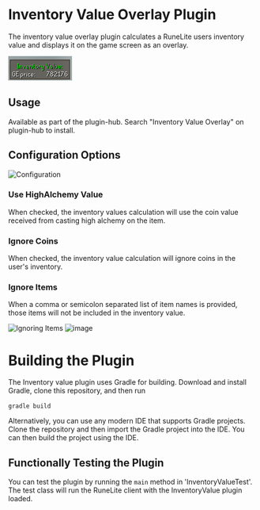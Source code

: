# Inventory Value Overlay Plugin

The inventory value overlay plugin calculates a RuneLite users inventory value and displays it on the game screen as an overlay.
 
![Overlay ](https://raw.githubusercontent.com/wikiworm/InventoryValue/dev/screenshots/inventory_value_overlay_ss.PNG "Overlay")

## Usage
Available as part of the plugin-hub. Search "Inventory Value Overlay" on plugin-hub to install.

## Configuration Options

![Configuration](https://user-images.githubusercontent.com/5294864/102701144-eea3d380-4221-11eb-9b66-bbb6d91408b3.png "Configuration")

### Use HighAlchemy Value
When checked, the inventory values calculation will use the coin value received from casting high alchemy on the item.

### Ignore Coins
When checked, the inventory value calculation will ignore coins in the user's inventory.

### Ignore Items
When a comma or semicolon separated list of item names is provided, those items will not be included in the inventory value.

![Ignoring Items](https://user-images.githubusercontent.com/5294864/102701261-2b23ff00-4223-11eb-97c6-0ccc197d2896.png)
![image](https://user-images.githubusercontent.com/5294864/102736363-bcbe6a00-4312-11eb-8417-bf0d69f517ac.png)

# Building the Plugin

The Inventory value plugin uses Gradle for building. Download and install Gradle, clone this repository, and then run 
```
gradle build
```     

Alternatively, you can use any modern IDE that supports Gradle projects. Clone the repository and then import the Gradle project into the IDE. You can then build the project using the IDE. 

## Functionally Testing the Plugin

You can test the plugin by running the `main` method in 'InventoryValueTest'. The test class will run the RuneLite client with the InventoryValue plugin loaded.
